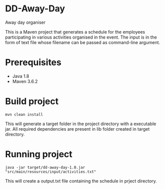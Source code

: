 # DD-Away-Day
Away day organiser

This is a Maven project that generates a schedule for the employees participating in various activities organised in the event. The input is in the form of text file whose filename can be passed as command-line argument.

Prerequisites
===========================
* Java 1.8
* Maven 3.6.2

Build project
===========================
```
mvn clean install
```

This will generate a target folder in the project directory with a executable jar. All required dependencies are present in lib folder created in target directory.

Running project
===========================

```
java -jar target/dd-away-day-1.0.jar "src/main/resources/input/activities.txt"
```
This will create a output.txt file containing the schedule in prject directory.
